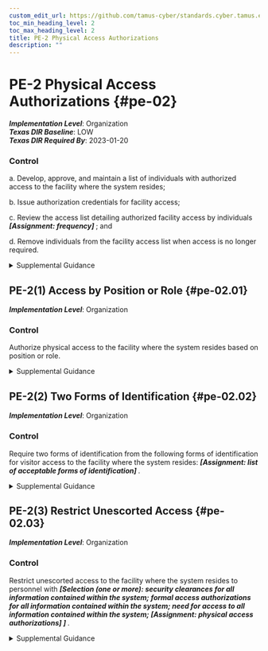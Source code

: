 ```yaml
---
custom_edit_url: https://github.com/tamus-cyber/standards.cyber.tamus.edu/tree/main/static/content/tamus.edu/TAMUS_profile.xml
toc_min_heading_level: 2
toc_max_heading_level: 2
title: PE-2 Physical Access Authorizations
description: ""
---
```


# PE-2 Physical Access Authorizations {#pe-02}

_**Implementation Level**_: Organization\
_**Texas DIR Baseline**_: LOW\
_**Texas DIR Required By**_: 2023-01-20

### Control

a. Develop, approve, and maintain a list of individuals with authorized access to the facility where the system resides;

b. Issue authorization credentials for facility access;

c. Review the access list detailing authorized facility access by individuals <strong> <em>[Assignment: frequency]</em> </strong> ; and

d. Remove individuals from the facility access list when access is no longer required.

<details>
  <summary>Supplemental Guidance</summary>

Physical access authorizations apply to employees and visitors. Individuals with permanent physical access authorization credentials are not considered visitors. Authorization credentials include ID badges, identification cards, and smart cards. Organizations determine the strength of authorization credentials needed consistent with applicable laws, executive orders, directives, regulations, policies, standards, and guidelines. Physical access authorizations may not be necessary to access certain areas within facilities that are designated as publicly accessible.

</details>

## PE-2(1) Access by Position or Role {#pe-02.01}

_**Implementation Level**_: Organization

### Control

Authorize physical access to the facility where the system resides based on position or role.

<details>
  <summary>Supplemental Guidance</summary>

Role-based facility access includes access by authorized permanent and regular/routine maintenance personnel, duty officers, and emergency medical staff.

</details>

## PE-2(2) Two Forms of Identification {#pe-02.02}

_**Implementation Level**_: Organization

### Control

Require two forms of identification from the following forms of identification for visitor access to the facility where the system resides: <strong> <em>[Assignment: list of acceptable forms of identification]</em> </strong>.

<details>
  <summary>Supplemental Guidance</summary>

Acceptable forms of identification include passports, REAL ID-compliant drivers’ licenses, and Personal Identity Verification (PIV) cards. For gaining access to facilities using automated mechanisms, organizations may use PIV cards, key cards, PINs, and biometrics.

</details>

## PE-2(3) Restrict Unescorted Access {#pe-02.03}

_**Implementation Level**_: Organization

### Control

Restrict unescorted access to the facility where the system resides to personnel with <strong> <em>[Selection (one or more): security clearances for all information contained within the system; formal access authorizations for all information contained within the system; need for access to all information contained within the system; <strong> <em>[Assignment: physical access authorizations]</em> </strong> ]</em> </strong>.

<details>
  <summary>Supplemental Guidance</summary>

Individuals without required security clearances, access approvals, or need to know are escorted by individuals with appropriate physical access authorizations to ensure that information is not exposed or otherwise compromised.

</details>


